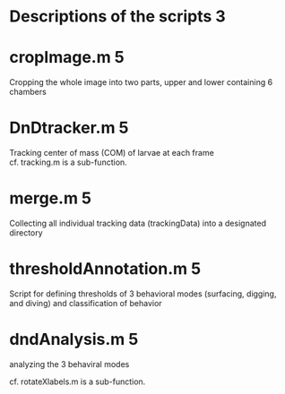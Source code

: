 # Descriptions of the scripts 3


# cropImage.m 5
Cropping the whole image into two parts, upper and lower containing 6 chambers  
  
  
# DnDtracker.m 5
Tracking center of mass (COM) of larvae at each frame  
cf. tracking.m is a sub-function.  

  
  
# merge.m 5
Collecting all individual tracking data (trackingData) into a designated directory  
  
  
# thresholdAnnotation.m 5
Script for defining thresholds of 3 behavioral modes (surfacing, digging, and diving) and classification of behavior  
  
  

# dndAnalysis.m 5
analyzing the 3 behaviral modes  

cf. rotateXlabels.m is a sub-function.  

